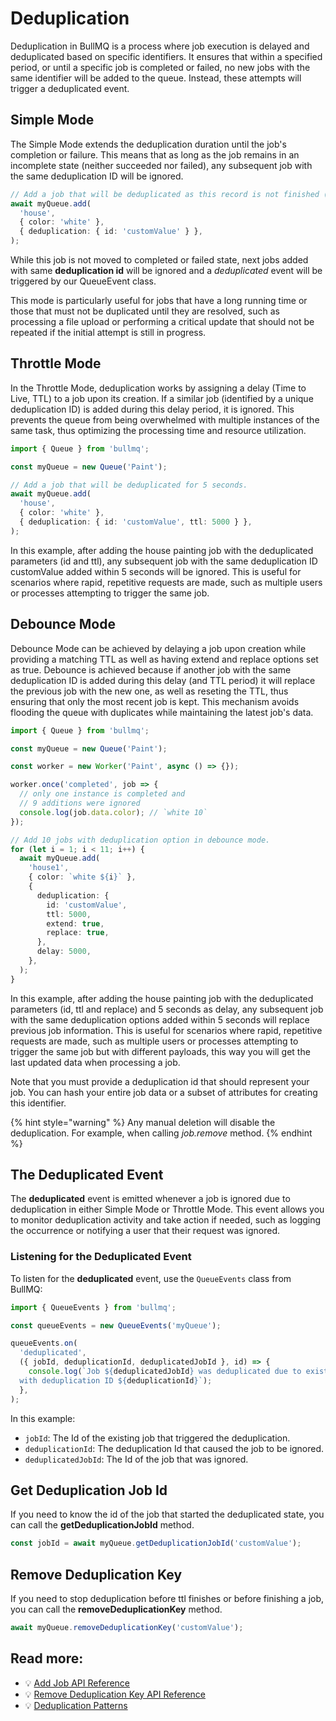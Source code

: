 # Deduplication

Deduplication in BullMQ is a process where job execution is delayed and deduplicated based on specific identifiers. It ensures that within a specified period, or until a specific job is completed or failed, no new jobs with the same identifier will be added to the queue. Instead, these attempts will trigger a deduplicated event.

## Simple Mode

The Simple Mode extends the deduplication duration until the job's completion or failure. This means that as long as the job remains in an incomplete state (neither succeeded nor failed), any subsequent job with the same deduplication ID will be ignored.

```typescript
// Add a job that will be deduplicated as this record is not finished (completed or failed).
await myQueue.add(
  'house',
  { color: 'white' },
  { deduplication: { id: 'customValue' } },
);
```

While this job is not moved to completed or failed state, next jobs added with same **deduplication id** will be ignored and a _deduplicated_ event will be triggered by our QueueEvent class.

This mode is particularly useful for jobs that have a long running time or those that must not be duplicated until they are resolved, such as processing a file upload or performing a critical update that should not be repeated if the initial attempt is still in progress.

## Throttle Mode

In the Throttle Mode, deduplication works by assigning a delay (Time to Live, TTL) to a job upon its creation. If a similar job (identified by a unique deduplication ID) is added during this delay period, it is ignored. This prevents the queue from being overwhelmed with multiple instances of the same task, thus optimizing the processing time and resource utilization.

```typescript
import { Queue } from 'bullmq';

const myQueue = new Queue('Paint');

// Add a job that will be deduplicated for 5 seconds.
await myQueue.add(
  'house',
  { color: 'white' },
  { deduplication: { id: 'customValue', ttl: 5000 } },
);
```

In this example, after adding the house painting job with the deduplicated parameters (id and ttl), any subsequent job with the same deduplication ID customValue added within 5 seconds will be ignored. This is useful for scenarios where rapid, repetitive requests are made, such as multiple users or processes attempting to trigger the same job.

## Debounce Mode

Debounce Mode can be achieved by delaying a job upon creation while providing a matching TTL as well as having extend and replace options set as true. Debounce is achieved because if another job with the same deduplication ID is added during this delay (and TTL period) it will replace the previous job with the new one, as well as reseting the TTL, thus ensuring that only the most recent job is kept. This mechanism avoids flooding the queue with duplicates while maintaining the latest job's data.

```typescript
import { Queue } from 'bullmq';

const myQueue = new Queue('Paint');

const worker = new Worker('Paint', async () => {});

worker.once('completed', job => {
  // only one instance is completed and
  // 9 additions were ignored
  console.log(job.data.color); // `white 10`
});

// Add 10 jobs with deduplication option in debounce mode.
for (let i = 1; i < 11; i++) {
  await myQueue.add(
    'house1',
    { color: `white ${i}` },
    {
      deduplication: {
        id: 'customValue',
        ttl: 5000,
        extend: true,
        replace: true,
      },
      delay: 5000,
    },
  );
}
```

In this example, after adding the house painting job with the deduplicated parameters (id, ttl and replace) and 5 seconds as delay, any subsequent job with the same deduplication options added within 5 seconds will replace previous job information. This is useful for scenarios where rapid, repetitive requests are made, such as multiple users or processes attempting to trigger the same job but with different payloads, this way you will get the last updated data when processing a job.

Note that you must provide a deduplication id that should represent your job. You can hash your entire job data or a subset of attributes for creating this identifier.

{% hint style="warning" %}
Any manual deletion will disable the deduplication. For example, when calling _job.remove_ method.
{% endhint %}

## The Deduplicated Event

The **deduplicated** event is emitted whenever a job is ignored due to deduplication in either Simple Mode or Throttle Mode. This event allows you to monitor deduplication activity and take action if needed, such as logging the occurrence or notifying a user that their request was ignored.

### Listening for the Deduplicated Event

To listen for the **deduplicated** event, use the `QueueEvents` class from BullMQ:

```typescript
import { QueueEvents } from 'bullmq';

const queueEvents = new QueueEvents('myQueue');

queueEvents.on(
  'deduplicated',
  ({ jobId, deduplicationId, deduplicatedJobId }, id) => {
    console.log(`Job ${deduplicatedJobId} was deduplicated due to existing job ${jobId} 
  with deduplication ID ${deduplicationId}`);
  },
);
```

In this example:

- `jobId`: The Id of the existing job that triggered the deduplication.
- `deduplicationId`: The deduplication Id that caused the job to be ignored.
- `deduplicatedJobId`: The Id of the job that was ignored.

## Get Deduplication Job Id

If you need to know the id of the job that started the deduplicated state, you can call the **getDeduplicationJobId** method.

```typescript
const jobId = await myQueue.getDeduplicationJobId('customValue');
```

## Remove Deduplication Key

If you need to stop deduplication before ttl finishes or before finishing a job, you can call the **removeDeduplicationKey** method.

```typescript
await myQueue.removeDeduplicationKey('customValue');
```

## Read more:

- 💡 [Add Job API Reference](https://api.docs.bullmq.io/classes/v5.Queue.html#add)
- 💡 [Remove Deduplication Key API Reference](https://api.docs.bullmq.io/classes/v5.Queue.html#removededuplicationkey)
- 💡 [Deduplication Patterns](../../patterns/deduplication.md)
